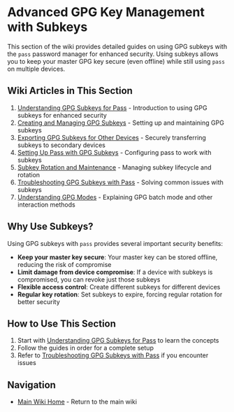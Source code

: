 # Advanced GPG Key Management with Subkeys

This section of the wiki provides detailed guides on using GPG subkeys with the `pass` password manager for enhanced security. Using subkeys allows you to keep your master GPG key secure (even offline) while still using `pass` on multiple devices.

## Wiki Articles in This Section

1. [Understanding GPG Subkeys for Pass](16_Understanding_GPG_Subkeys_for_Pass.md) - Introduction to using GPG subkeys for enhanced security
2. [Creating and Managing GPG Subkeys](17_Creating_and_Managing_GPG_Subkeys.md) - Setting up and maintaining GPG subkeys
3. [Exporting GPG Subkeys for Other Devices](18_Exporting_GPG_Subkeys_for_Other_Devices.md) - Securely transferring subkeys to secondary devices
4. [Setting Up Pass with GPG Subkeys](19_Setting_Up_Pass_with_GPG_Subkeys.md) - Configuring pass to work with subkeys
5. [Subkey Rotation and Maintenance](20_Subkey_Rotation_and_Maintenance.md) - Managing subkey lifecycle and rotation
6. [Troubleshooting GPG Subkeys with Pass](21_Troubleshooting_GPG_Subkeys_with_Pass.md) - Solving common issues with subkeys
7. [Understanding GPG Modes](22_Understanding_GPG_Modes.md) - Explaining GPG batch mode and other interaction methods

## Why Use Subkeys?

Using GPG subkeys with `pass` provides several important security benefits:

- **Keep your master key secure**: Your master key can be stored offline, reducing the risk of compromise
- **Limit damage from device compromise**: If a device with subkeys is compromised, you can revoke just those subkeys
- **Flexible access control**: Create different subkeys for different devices
- **Regular key rotation**: Set subkeys to expire, forcing regular rotation for better security

## How to Use This Section

1. Start with [Understanding GPG Subkeys for Pass](16_Understanding_GPG_Subkeys_for_Pass.md) to learn the concepts
2. Follow the guides in order for a complete setup
3. Refer to [Troubleshooting GPG Subkeys with Pass](21_Troubleshooting_GPG_Subkeys_with_Pass.md) if you encounter issues

## Navigation

- [Main Wiki Home](../README.md) - Return to the main wiki
